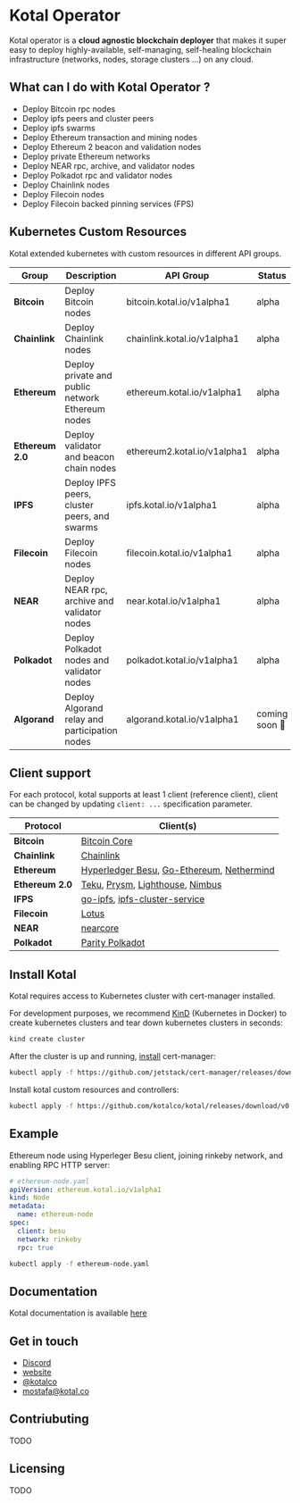 # Kotal Operator

Kotal operator is a **cloud agnostic blockchain deployer** that makes it super easy to deploy highly-available, self-managing, self-healing blockchain infrastructure (networks, nodes, storage clusters ...) on any cloud.

## What can I do with Kotal Operator ?

- Deploy Bitcoin rpc nodes
- Deploy ipfs peers and cluster peers
- Deploy ipfs swarms
- Deploy Ethereum transaction and mining nodes
- Deploy Ethereum 2 beacon and validation nodes
- Deploy private Ethereum networks
- Deploy NEAR rpc, archive, and validator nodes
- Deploy Polkadot rpc and validator nodes
- Deploy Chainlink nodes
- Deploy Filecoin nodes
- Deploy Filecoin backed pinning services (FPS)


## Kubernetes Custom Resources

Kotal extended kubernetes with custom resources in different API groups.

| Group            | Description                                      | API Group                   | Status               |
| ---------------- | ------------------------------------------------ | --------------------------- | -------------------- |
| **Bitcoin**      | Deploy Bitcoin nodes                             | bitcoin.kotal.io/v1alpha1   | alpha                |
| **Chainlink**    | Deploy Chainlink nodes                           | chainlink.kotal.io/v1alpha1 | alpha                |
| **Ethereum**     | Deploy private and public network Ethereum nodes | ethereum.kotal.io/v1alpha1  | alpha                |
| **Ethereum 2.0** | Deploy validator and beacon chain nodes          | ethereum2.kotal.io/v1alpha1 | alpha                |
| **IPFS**         | Deploy IPFS peers, cluster peers, and swarms     | ipfs.kotal.io/v1alpha1      | alpha                |
| **Filecoin**     | Deploy Filecoin nodes                            | filecoin.kotal.io/v1alpha1  | alpha                |
| **NEAR**         | Deploy NEAR rpc, archive and validator nodes     | near.kotal.io/v1alpha1      | alpha                |
| **Polkadot**     | Deploy Polkadot nodes and validator nodes        | polkadot.kotal.io/v1alpha1  | alpha                |
| **Algorand**     | Deploy Algorand relay and participation nodes    | algorand.kotal.io/v1alpha1  | coming soon :rocket: |

## Client support

For each protocol, kotal supports at least 1 client (reference client), client can be changed by updating `client: ...` specification parameter.

| Protocol         | Client(s)                                                                                                                                                                                        |
| ---------------- | ------------------------------------------------------------------------------------------------------------------------------------------------------------------------------------------------ |
| **Bitcoin**      | [Bitcoin Core](https://github.com/bitcoin/bitcoin)                                                                                                                                               |
| **Chainlink**    | [Chainlink](https://github.com/smartcontractkit/chainlink)                                                                                                                                       |
| **Ethereum**     | [Hyperledger Besu](https://github.com/hyperledger/besu), [Go-Ethereum](https://github.com/ethereum/go-ethereum), [Nethermind](https://github.com/NethermindEth/nethermind)                       |
| **Ethereum 2.0** | [Teku](https://github.com/ConsenSys/teku), [Prysm](https://github.com/prysmaticlabs/prysm), [Lighthouse](https://github.com/sigp/lighthouse), [Nimbus](https://github.com/status-im/nimbus-eth2) |
| **IFPS**         | [go-ipfs](https://github.com/ipfs/go-ipfs), [ipfs-cluster-service](https://github.com/ipfs/ipfs-cluster)                                                                                         |
| **Filecoin**     | [Lotus](https://github.com/filecoin-project/lotus)                                                                                                                                               |
| **NEAR**         | [nearcore](https://github.com/near/nearcore)                                                                                                                                                     |
| **Polkadot**     | [Parity Polkadot](https://github.com/paritytech/polkadot)                                                                                                                                        |

## Install Kotal

Kotal requires access to Kubernetes cluster with cert-manager installed.

For development purposes, we recommend [KinD](https://kind.sigs.k8s.io/) (Kubernetes in Docker) to create kubernetes clusters and tear down kubernetes clusters in seconds:

```bash
kind create cluster
```

After the cluster is up and running, [install](https://cert-manager.io/docs/installation/kubernetes/) cert-manager:

```bash
kubectl apply -f https://github.com/jetstack/cert-manager/releases/download/v1.2.0/cert-manager.yaml
```

Install kotal custom resources and controllers:

```bash
kubectl apply -f https://github.com/kotalco/kotal/releases/download/v0.1-alpha.6/kotal.yaml
```

## Example

Ethereum node using Hyperleger Besu client, joining rinkeby network, and enabling RPC HTTP server:

```yaml
# ethereum-node.yaml
apiVersion: ethereum.kotal.io/v1alpha1
kind: Node
metadata:
  name: ethereum-node
spec:
  client: besu
  network: rinkeby
  rpc: true
```

```bash
kubectl apply -f ethereum-node.yaml
```

## Documentation

Kotal documentation is available [here](https://docs.kotal.co)

## Get in touch

- [Discord](https://discord.com/invite/kTxy4SA)
- [website](https://kotal.co)
- [@kotalco](https://twitter.com/kotalco)
- [mostafa@kotal.co](mailto:mostafa@kotal.co)

## Contriubuting

TODO

## Licensing

TODO
